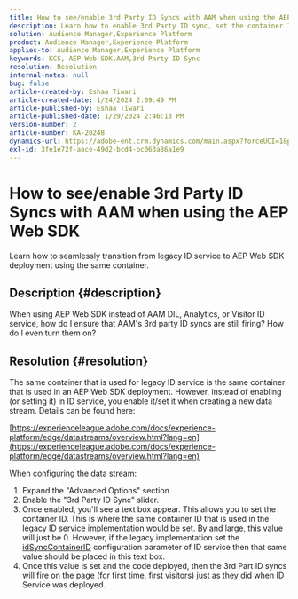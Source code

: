 ```yaml
---
title: How to see/enable 3rd Party ID Syncs with AAM when using the AEP Web SDK
description: Learn how to enable 3rd Party ID sync, set the container ID in a new data stream, and deploy code for effective synchronization.
solution: Audience Manager,Experience Platform
product: Audience Manager,Experience Platform
applies-to: Audience Manager,Experience Platform
keywords: KCS, AEP Web SDK,AAM,3rd Party ID Sync
resolution: Resolution
internal-notes: null
bug: false
article-created-by: Eshaa Tiwari
article-created-date: 1/24/2024 2:09:49 PM
article-published-by: Eshaa Tiwari
article-published-date: 1/29/2024 2:46:13 PM
version-number: 2
article-number: KA-20248
dynamics-url: https://adobe-ent.crm.dynamics.com/main.aspx?forceUCI=1&pagetype=entityrecord&etn=knowledgearticle&id=49c7e139-c2ba-ee11-a569-6045bd006268
exl-id: 3fe1e72f-aace-49d2-bcd4-bc063a86a1e9
---
```

# How to see/enable 3rd Party ID Syncs with AAM when using the AEP Web SDK


Learn how to seamlessly transition from legacy ID service to AEP Web SDK deployment using the same container.

## Description {#description}

When using AEP Web SDK instead of AAM DIL, Analytics, or Visitor ID service, how do I ensure that AAM's 3rd party ID syncs are still firing? How do I even turn them on?

## Resolution {#resolution}


The same container that is used for legacy ID service is the same container that is used in an AEP Web SDK deployment. However, instead of enabling (or setting it) in ID service, you enable it/set it when creating a new data stream. Details can be found here:

[https://experienceleague.adobe.com/docs/experience-platform/edge/datastreams/overview.html?lang=en](https://experienceleague.adobe.com/docs/experience-platform/edge/datastreams/overview.html?lang=en)

When configuring the data stream:

1. Expand the "Advanced Options" section
2. Enable the "3rd Party ID Sync" slider.
3. Once enabled, you'll see a text box appear. This allows you to set the container ID. This is where the same container ID that is used in the legacy ID service implementation would be set. By and large, this value will just be 0. However, if the legacy implementation set the [idSyncContainerID](https://experienceleague.adobe.com/docs/id-service/using/id-service-api/configurations/idsyncontainerid.html?lang=en) configuration parameter of ID service then that same value should be placed in this text box.
4. Once this value is set and the code deployed, then the 3rd Part ID syncs will fire on the page (for first time, first visitors) just as they did when ID Service was deployed.
